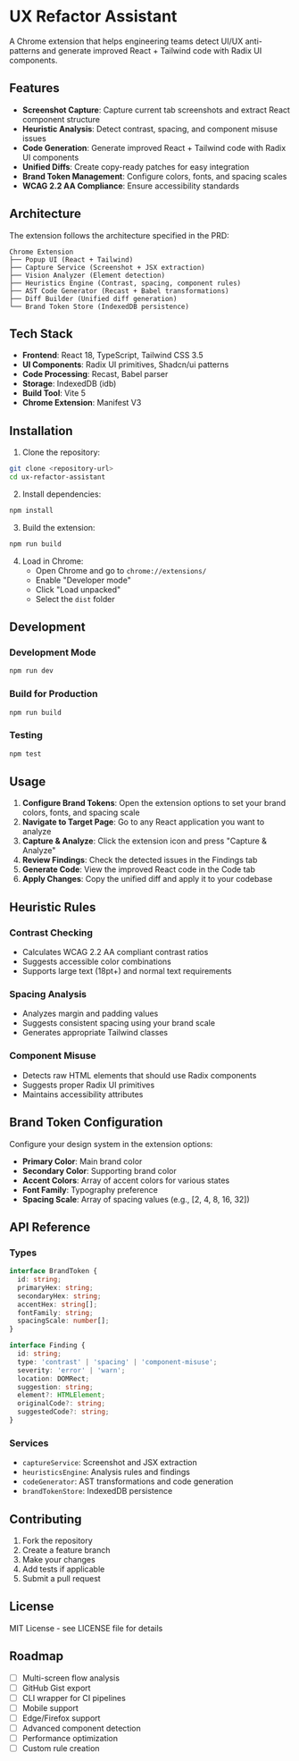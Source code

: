 # UX Refactor Assistant

A Chrome extension that helps engineering teams detect UI/UX anti-patterns and generate improved React + Tailwind code with Radix UI components.

## Features

- **Screenshot Capture**: Capture current tab screenshots and extract React component structure
- **Heuristic Analysis**: Detect contrast, spacing, and component misuse issues
- **Code Generation**: Generate improved React + Tailwind code with Radix UI components
- **Unified Diffs**: Create copy-ready patches for easy integration
- **Brand Token Management**: Configure colors, fonts, and spacing scales
- **WCAG 2.2 AA Compliance**: Ensure accessibility standards

## Architecture

The extension follows the architecture specified in the PRD:

```
Chrome Extension
├── Popup UI (React + Tailwind)
├── Capture Service (Screenshot + JSX extraction)
├── Vision Analyzer (Element detection)
├── Heuristics Engine (Contrast, spacing, component rules)
├── AST Code Generator (Recast + Babel transformations)
├── Diff Builder (Unified diff generation)
└── Brand Token Store (IndexedDB persistence)
```

## Tech Stack

- **Frontend**: React 18, TypeScript, Tailwind CSS 3.5
- **UI Components**: Radix UI primitives, Shadcn/ui patterns
- **Code Processing**: Recast, Babel parser
- **Storage**: IndexedDB (idb)
- **Build Tool**: Vite 5
- **Chrome Extension**: Manifest V3

## Installation

1. Clone the repository:
```bash
git clone <repository-url>
cd ux-refactor-assistant
```

2. Install dependencies:
```bash
npm install
```

3. Build the extension:
```bash
npm run build
```

4. Load in Chrome:
   - Open Chrome and go to `chrome://extensions/`
   - Enable "Developer mode"
   - Click "Load unpacked"
   - Select the `dist` folder

## Development

### Development Mode
```bash
npm run dev
```

### Build for Production
```bash
npm run build
```

### Testing
```bash
npm test
```

## Usage

1. **Configure Brand Tokens**: Open the extension options to set your brand colors, fonts, and spacing scale
2. **Navigate to Target Page**: Go to any React application you want to analyze
3. **Capture & Analyze**: Click the extension icon and press "Capture & Analyze"
4. **Review Findings**: Check the detected issues in the Findings tab
5. **Generate Code**: View the improved React code in the Code tab
6. **Apply Changes**: Copy the unified diff and apply it to your codebase

## Heuristic Rules

### Contrast Checking
- Calculates WCAG 2.2 AA compliant contrast ratios
- Suggests accessible color combinations
- Supports large text (18pt+) and normal text requirements

### Spacing Analysis
- Analyzes margin and padding values
- Suggests consistent spacing using your brand scale
- Generates appropriate Tailwind classes

### Component Misuse
- Detects raw HTML elements that should use Radix components
- Suggests proper Radix UI primitives
- Maintains accessibility attributes

## Brand Token Configuration

Configure your design system in the extension options:

- **Primary Color**: Main brand color
- **Secondary Color**: Supporting brand color
- **Accent Colors**: Array of accent colors for various states
- **Font Family**: Typography preference
- **Spacing Scale**: Array of spacing values (e.g., [2, 4, 8, 16, 32])

## API Reference

### Types

```typescript
interface BrandToken {
  id: string;
  primaryHex: string;
  secondaryHex: string;
  accentHex: string[];
  fontFamily: string;
  spacingScale: number[];
}

interface Finding {
  id: string;
  type: 'contrast' | 'spacing' | 'component-misuse';
  severity: 'error' | 'warn';
  location: DOMRect;
  suggestion: string;
  element?: HTMLElement;
  originalCode?: string;
  suggestedCode?: string;
}
```

### Services

- `captureService`: Screenshot and JSX extraction
- `heuristicsEngine`: Analysis rules and findings
- `codeGenerator`: AST transformations and code generation
- `brandTokenStore`: IndexedDB persistence

## Contributing

1. Fork the repository
2. Create a feature branch
3. Make your changes
4. Add tests if applicable
5. Submit a pull request

## License

MIT License - see LICENSE file for details

## Roadmap

- [ ] Multi-screen flow analysis
- [ ] GitHub Gist export
- [ ] CLI wrapper for CI pipelines
- [ ] Mobile support
- [ ] Edge/Firefox support
- [ ] Advanced component detection
- [ ] Performance optimization
- [ ] Custom rule creation 